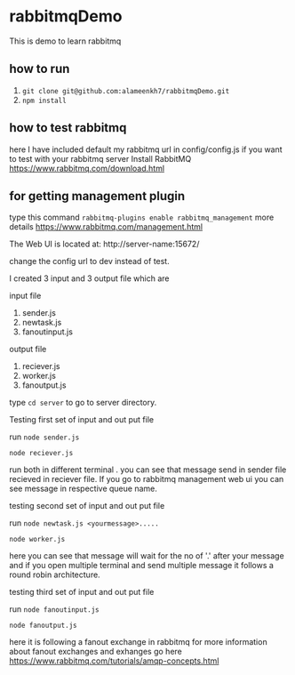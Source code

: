 # rabbitmqDemo
This is demo to learn rabbitmq

## how to run

1. `git clone git@github.com:alameenkh7/rabbitmqDemo.git`
2. `npm install`

## how to test rabbitmq

here I have included default my rabbitmq url in config/config.js if you want to test with your rabbitmq server 
Install RabbitMQ https://www.rabbitmq.com/download.html

## for getting management plugin 

type this command 
`rabbitmq-plugins enable rabbitmq_management` more details https://www.rabbitmq.com/management.html

The Web UI is located at: http://server-name:15672/


change the config url to dev instead of test. 

I created 3 input and 3 output file which are 

input file 
1. sender.js
2. newtask.js
3. fanoutinput.js

output file
1. reciever.js
2. worker.js
3. fanoutput.js

type `cd server` to go to server directory.

Testing first set of input and out put file

run 
`node sender.js`          

`node reciever.js` 

run both in different terminal . you can see that message send in sender file recieved in reciever file. 
If you go to rabbitmq management web ui you can see message in respective queue name.

testing second set of input and out put file

run 
`node newtask.js <yourmessage>.....`
  
`node worker.js`

here you can see that message will wait for the no of '.' after your message and 
if you open multiple terminal and send multiple message it follows a round robin architecture.

testing third set of input and out put file

run 
`node fanoutinput.js`

`node fanoutput.js`

here it is following a fanout exchange in rabbitmq for more information about fanout exchanges and exhanges go here https://www.rabbitmq.com/tutorials/amqp-concepts.html




